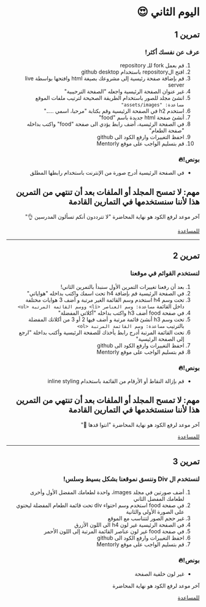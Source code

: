 <div dir=rtl>
  
# اليوم الثاني 😍
## تمرين 1
### عرف عن نفسك أكثر!

1) قم بعمل fork للـ repository 
2) افتح الrepository باستخدام github desktop
3) قم بإضافة صفحة رئيسية إلى مشروعك بصيغة html وافتحها بواسطة live server
4) غير عنوان الصفحة الرئيسية واجعله "الصفحة الترحيبية"
5) انشئ مجلد للصور باستخدام الطريقة الصحيحة لترتيب ملفات الموقع
  `مساعدة: "assets/images"`
6) استخدم h2 في الصفحة الرئيسية وقم بكتابة "مرحبا، اسمي ….." 
7) أنشئ صفحة html جديدة باسم "food" 
8) في الصفحة الرئيسية، أضف رابط يؤدي الى صفحة "food" واكتب بداخله "صفحة الطعام" 
9) احفظ التغييرات وارفع الكود الى github
10) قم بتسليم الواجب على موقع Mentorly

### بونص!🔥

* في الصفحة الرئيسية أدرج صورة من الإنترنت باستخدام رابطها المطلق

## مهم: لا تمسح المجلد أو الملفات بعد أن تنتهي من التمرين هذا لأننا سنستخدمها في التمارين القادمة

آخر موعد لرفع الكود هو نهاية المحاضرة "لا تترددون أنكم تسألون المدرسين 👌"
  
  <a href="https://docs.google.com/document/d/1prQqa34o1v31g8cauz2evtoH7dwy05zHmU78U3DRXjc/edit?usp=sharing">للمساعدة</a>
  <hr />
  
## تمرين 2
### لنستخدم القوائم في موقعنا
1) بعد أن رفعنا تغييرات التمرين الأول سنبدأ بالتمرين الثاني!
2) في الصفحة الرئيسية قم بإضافة h4 تحت اسمك واكتب بداخله "هواياتي"
3) تحت وسم h4 استخدم وسم القائمة الغير مرتبة و أضف 3 هوايات مختلفة داخل القائمة `مساعدة: وسم العناصر <li> ووسم القائمة المرتبة <ul>`
4) في صفحة food أضف h3 واكتب بداخله "أكلاتي المفضلة"
5) تحت وسم h3 أنشئ قائمة مرتبة و أضف فيها 2 أو 3 من أكلاتك المفضلة بالترتيب `مساعدة: وسم القائمة المرتبة <ol>`
6) تحت القائمة المرتبة أدرج رابط يأخذك للصفحة الرئيسية وأكتب بداخلة "ارجع إلى الصفحة الرئيسية" 
7) احفظ التغييرات وارفع الكود الى github
8) قم بتسليم الواجب على موقع Mentorly

### بونص!🔥

* قم بإزالة النقاط أو الأرقام من القائمة باستخدام inline styling
  
## مهم: لا تمسح المجلد أو الملفات بعد أن تنتهي من التمرين هذا لأننا سنستخدمها في التمارين القادمة

آخر موعد لرفع الكود هو نهاية المحاضرة "انتوا قدها 💪"
  
  <a href="https://docs.google.com/document/d/1BA8t5-qKIBhLCSQFKYVx9syLgFAapT6lXDlLHpM0jmg/edit?usp=sharing">للمساعدة</a>
  <hr />
  
## تمرين 3
### لنستخدم ال Div وننسق نموقعنا بشكل بسيط وسلس!
1) أضف صورتين في مجلد images، واحدة لطعامك المفضل الأول وأخرى  لطعامك المفضل الثاني
2) في صفحة food استخدم وسم احتواء div تحت قائمة الطعام المفضلة ليحتوي على الصورة الأولى والثانية
3) غير  حجم الصور لتتناسب مع الموقع 
4) في الصفحة الرئيسية غير لون h4 الى اللون الأزرق
5) في صفحة food غير لون عناصر القائمة المرتبة إلى اللون الأحمر
6) احفظ التغييرات وارفع الكود الى github
7) قم بتسليم الواجب على موقع Mentorly

### بونص!🔥

* غير لون خلفية الصفحة 
  
آخر موعد لرفع الكود هو نهاية المحاضرة 
  
  <a href="https://docs.google.com/document/d/11QVBL7J35SeQ3HrlKFG2LgQIMVLAWsPwz0WK6kEmUhk/edit?usp=sharing">للمساعدة</a>
</div>

